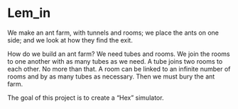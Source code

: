 # Lem_in

We make an ant farm, with tunnels and rooms; we place the ants on one side; and we look
at how they find the exit.

How do we build an ant farm? We need tubes and rooms. We join the rooms to one another with as many tubes as we need. A tube joins two rooms to each other. No more than that. A room can be linked to an infinite number of rooms and by as many tubes as necessary. Then we must bury the ant farm. 

The goal of this project is to create a “Hex” simulator.
